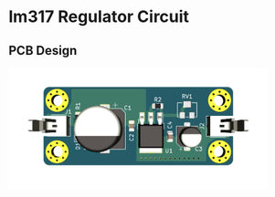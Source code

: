 # lm317 Regulator Circuit

## PCB Design

<img src="https://github.com/cristobalcuevas/lm317-regulator-circuit/blob/main/lm317%20regulator%20circuit.png" width="90%" height="90%">
